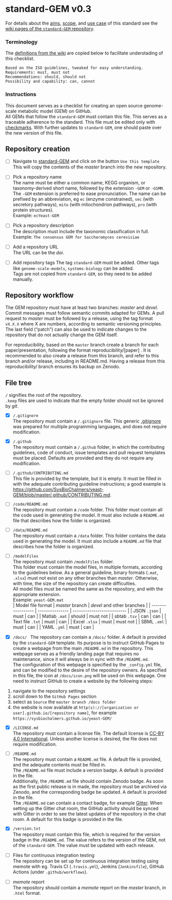 standard-GEM v0.3
=================

For details about the [aims](https://github.com/SysBioChalmers/standard-GEM/wiki/Aims,-scope-and-terminology#aims), [scope](https://github.com/SysBioChalmers/standard-GEM/wiki/Aims,-scope-and-terminology#scope), and [use case](https://github.com/SysBioChalmers/standard-GEM/wiki/Use-case) of this standard see the [wiki pages of the `standard-GEM` repository](https://github.com/SysBioChalmers/standard-GEM/wiki).

### Terminology
The [definitions from the wiki](https://github.com/SysBioChalmers/standard-GEM/wiki/Aims,-scope-and-terminology#terminology) are copied below to facilitate understading of this checklist.
```
Based on the ISO guidelines, tweaked for easy understanding.
Requirements: must, must not
Recommendations: should, should not
Possibility and capability: can, cannot
```

### Instructions
This document serves as a checklist for creating an open source genome-scale metabolic model (GEM) on GitHub.  
All GEMs that follow the `standard-GEM` must contain this file. This serves as a traceable adherence to the standard. This file must be edited only with [checkmarks](https://help.github.com/en/github/managing-your-work-on-github/about-task-lists). With further updates to `standard-GEM`, one should paste over the new version of this file.

Repository creation
-------------------
- [ ] Navigate to [standard-GEM]() and click on the button `Use this template`
This will copy the contents of the _master_ branch into the new repository.

- [ ] Pick a repository name  
The name must be either a common name, KEGG organism, or taxonomy-derived short name, followed by the extension `-GEM` or `-GSMM`. The `-GEM` extension is preferred to ease pronunciation. The name can be prefixed by an abbreviation, eg `ec` (enzyme constrained), `sec` (with secretory pathways), `mito` (with mitochondrion pathways), `pro` (with protein structures).  
Example: `ecYeast-GEM`

- [ ] Pick a repository description  
The description must include the taxonomic classification in full.  
Example: `The consensus GEM for Saccharomyces cerevisiae`

- [ ] Add a repository URL  
The URL can be the _doi_.

- [ ] Add repository tags
The tag `standard-GEM` must be added. Other tags like `genome-scale-models`, `systems-biology` can be added.  
Tags are not copied from `standard-GEM`, so they need to be added manually.


Repository workflow
-------------------
The GEM repository must have at least two branches: _master_ and _devel_. Commit messages must follow semantic commits adapted for GEMs.
A pull request to _master_ must be followed by a release, using the tag format `vX.X.X` where X are numbers, according to semantic versioning principles. The last field (“patch”) can also be used to indicate changes to the repository that do not actually change the GEM itself.  


For reproducibility, based on the `master` branch create a branch for each paper/presentation, following the format reproducibility/[paper] . It is recommended to also create a release from this branch, and refer to this branch and/or release, including in README.md. Having a release from this reproducibility/ branch ensures its backup on Zenodo.


File tree
---------
`/` signifies the root of the repository.  
`.keep` files are used to indicate that the empty folder should not be ignored by _git_.

- [x] `/.gitignore`  
The repository must contain a `/.gitignore` file. This generic [.gitignore](https://git-scm.com/docs/gitignore) was prepared for multiple programming languages, and does not require modification.

- [x] `/.github`  
The repository must contain a `/.github` folder, in which the contributing guidelines, code of conduct, issue templates and pull request templates must be placed. Defaults are provided and they do not require any modification.

- [ ] `/.github/CONTRIBUTING.md`  
This file is provided by the template, but it is empty. It must be filled in with the adequate contributing guideline instructions; a good example is https://github.com/SysBioChalmers/yeast-GEM/blob/master/.github/CONTRIBUTING.md.

- [ ] `/code/README.md`  
The repository must contain a `/code` folder. This folder must contain all the code used in generating the model. It must also include a `README.md` file that describes how the folder is organized.

- [ ] `/data/README.md`  
The repository must contain a `/data` folder. This folder contains the data used in generating the model. It must also include a `README.md` file that describes how the folder is organized.

- [ ] `/modelFiles`  
The repository must contain `/modelFiles` folder.   
This folder must contain the model files, in multiple formats, according to the guidelines below. As a general guideline, binary formats (`.mat`, `.xlsx`) must not exist on any other branches than _master_. Otherwise, with time, the size of the repository can create difficulties.  
All model files must be named the same as the repository, and with the appropriate extension.  
Example: `yeast-GEM.mat`  
| Model file format | _master_ branch | _devel_ and other branches |
| ----------------- | --------------- | -------------------------- |
| JSON `.json`      | must            | can                        |
| Matlab `.mat`     | should          | must not                   |
| sbtab `.tsv`      | can             | can                        |
| Text file `.txt`  | must            | can                        |
| Excel `.xlsx`     | must            | must not                   |
| SBML `.xml`       | must            | can                        |
| YAML `.yml`       | must            | can                        |


- [x] `/docs/ `
The repository can contain a `/docs/` folder. A default is provided by the `standard-GEM` template. Its purpose is to instruct GitHub Pages to create a webpage from the main `/README.md` in the repository. This webpage serves as a friendly landing page that requires no maintenance, since it will always be in sync with the `/README.md`.  
The configuration of this webpage is specified by the `_config.yml` file, and can be modified to the desire of the repository owners. As specified in this file, the icon at `/docs/icon.png` will be used on this webpage.
One need to instruct GitHub to create a website by the following steps:
1. navigate to the repository settings
2. scroll down to the `GitHub Pages` section
3. select as `Source` the `master branch /docs folder`
4. the website is now available at `http(s)://[organization or user].github.io/[repository name]`, for example `https://sysbiochalmers.github.io/yeast-GEM/`

- [x] `/LICENSE.md`  
The repository must contain a license file. The default license is [CC-BY 4.0 International](https://creativecommons.org/licenses/by/4.0/). Unless another license is desired, the file does not require modification.

- [ ] `/README.md`  
The repository must contain a `README.md` file. A default file is provided, and the adequate contents must be filled in.  
The `/README.md` file must include a version badge. A default is provided in the file.  
Additionally, the `/README.md` file	should contain Zenodo badge. As soon as the first public release is in made, the repository must be archived via Zenodo, and the corresponding badge be updated. A default is provided in the file.  
The `/README.md` can contain a contact badge, for example [Gitter](https://gitter.io). When setting up the Gitter chat room, the GitHub activity should be synced with Gitter in order to see the latest updates of the repository in the chat room. A default for this badge is provided in the file.

- [x] `/version.txt`  
The repository must contain this file, which is required for the version badge in the `/README.md`. The value refers to the version of the GEM, not of the `standard-GEM`. The value must be updated with each release.

- [ ] Files for continuous integration testing  
The repository can be set up for continuous integration testing using memote with eg. Travis CI (`.travis.yml`), Jenkins (`Jenkinsfile`), GitHub Actions (under `.github/workflows`).

- [ ] _memote_ report  
The repository should contain a _memote_ report on the _master_ branch, in `.html` format.
